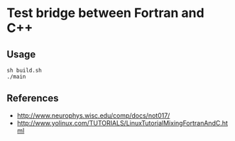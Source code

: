 # Test bridge between Fortran and C++

## Usage

    sh build.sh
    ./main

## References

* http://www.neurophys.wisc.edu/comp/docs/not017/
* http://www.yolinux.com/TUTORIALS/LinuxTutorialMixingFortranAndC.html
